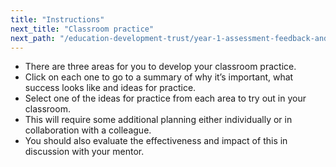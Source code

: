 ```yaml
---
title: "Instructions"
next_title: "Classroom practice"
next_path: "/education-development-trust/year-1-assessment-feedback-and-questioning/summer-week-6-ect-classroom-practice"
---
```


- There are three areas for you to develop your classroom practice.
- Click on each one to go to a summary of why it’s important, what success looks like and ideas for practice.
- Select one of the ideas for practice from each area to try out in your classroom.
- This will require some additional planning either individually or in collaboration with a colleague.
- You should also evaluate the effectiveness and impact of this in discussion with your mentor.


